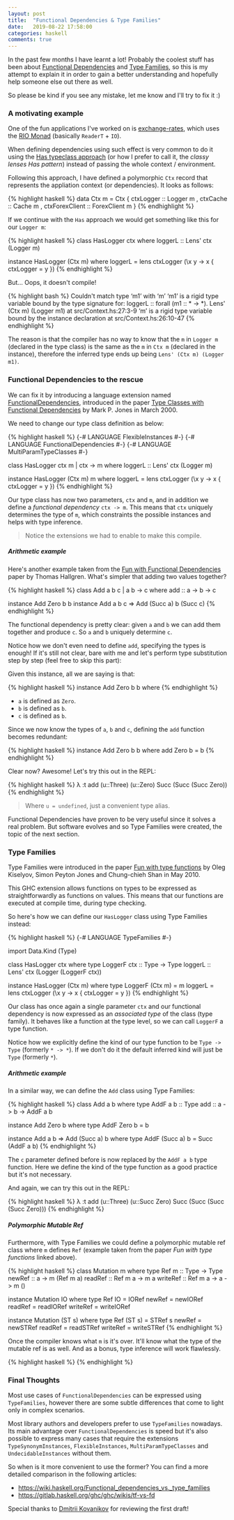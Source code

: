```yaml
---
layout: post
title:  "Functional Dependencies & Type Families"
date:   2019-08-22 17:58:00
categories: haskell
comments: true
---
```


In the past few months I have learnt a lot! Probably the coolest stuff has been about [Functional Dependencies](https://wiki.haskell.org/Functional_dependencies) and [Type Families](https://wiki.haskell.org/GHC/Type_families), so this is my attempt to explain it in order to gain a better understanding and hopefully help someone else out there as well.

So please be kind if you see any mistake, let me know and I'll try to fix it :)

### A motivating example

One of the fun applications I've worked on is [exchange-rates](https://github.com/gvolpe/exchange-rates), which uses the [RIO Monad](https://www.fpcomplete.com/blog/2017/07/the-rio-monad) (basically `ReaderT` + `IO`).

When defining dependencies using such effect is very common to do it using the [Has typeclass approach](https://www.fpcomplete.com/blog/2017/06/readert-design-pattern) (or how I prefer to call it, the *classy lenses Has pattern*) instead of passing the whole context / environment.

Following this approach, I have defined a polymorphic `Ctx` record that represents the appliation context (or dependencies). It looks as follows:

{% highlight haskell %}
data Ctx m = Ctx
  { ctxLogger :: Logger m
  , ctxCache :: Cache m
  , ctxForexClient :: ForexClient m
  }
{% endhighlight %}

If we continue with the `Has` approach we would get something like this for our `Logger m`:

{% highlight haskell %}
class HasLogger ctx where
  loggerL :: Lens' ctx (Logger m)

instance HasLogger (Ctx m) where
  loggerL = lens ctxLogger (\x y -> x { ctxLogger = y })
{% endhighlight %}

But... Oops, it doesn't compile!

{% highlight bash %}
Couldn't match type ‘m1’ with ‘m’
      ‘m1’ is a rigid type variable bound by
        the type signature for:
          loggerL :: forall (m1 :: * -> *). Lens' (Ctx m) (Logger m1)
        at src/Context.hs:27:3-9
      ‘m’ is a rigid type variable bound by
        the instance declaration
        at src/Context.hs:26:10-47
{% endhighlight %}

The reason is that the compiler has no way to know that the `m` in `Logger m` (declared in the type class) is the same as the `m` in `Ctx m` (declared in the instance), therefore the inferred type ends up being `Lens' (Ctx m) (Logger m1)`.

### Functional Dependencies to the rescue

We can fix it by introducing a language extension named [FunctionalDependencies](https://wiki.haskell.org/Functional_dependencies), introduced in the paper [Type Classes with Functional Dependencies](https://web.cecs.pdx.edu/~mpj/pubs/fundeps-esop2000.pdf) by Mark P. Jones in March 2000.

We need to change our type class definition as below:

{% highlight haskell %}
{-# LANGUAGE FlexibleInstances      #-}
{-# LANGUAGE FunctionalDependencies #-}
{-# LANGUAGE MultiParamTypeClasses  #-}

class HasLogger ctx m | ctx -> m where
  loggerL :: Lens' ctx (Logger m)

instance HasLogger (Ctx m) m where
  loggerL = lens ctxLogger (\x y -> x { ctxLogger = y })
{% endhighlight %}

Our type class has now two parameters, `ctx` and `m`, and in addition we define a *functional dependency* `ctx -> m`. This means that `ctx` uniquely determines the type of `m`, which constraints the possible instances and helps with type
inference.

> Notice the extensions we had to enable to make this compile.

##### Arithmetic example

Here's another example taken from the [Fun with Functional Dependencies](http://www.cse.chalmers.se/~hallgren/Papers/hallgren.pdf) paper by Thomas Hallgren. What's simpler that adding two values together?

{% highlight haskell %}
class Add a b c | a b -> c where
  add :: a -> b -> c

instance Add Zero b b
instance Add a b c => Add (Succ a) b (Succ c)
{% endhighlight %}

The functional dependency is pretty clear: given `a` and `b` we can add them together and produce `c`. So `a` and
`b` uniquely determine `c`.

Notice how we don't even need to define `add`, specifying the types is enough! If it's still not clear, bare with me and let's perform type substitution step by step (feel free to skip this part):

Given this instance, all we are saying is that:

{% highlight haskell %}
instance Add Zero b b where
{% endhighlight %}

- `a` is defined as `Zero`.
- `b` is defined as `b`.
- `c` is defined as `b`.

Since we now know the types of `a`, `b` and `c`, defining the `add` function becomes redundant:

{% highlight haskell %}
instance Add Zero b b where
  add Zero b = b
{% endhighlight %}

Clear now? Awesome! Let's try this out in the REPL:

{% highlight haskell %}
λ :t add (u::Three) (u::Zero)
Succ (Succ (Succ Zero))
{% endhighlight %}

> Where `u = undefined`, just a convenient type alias.

Functional Dependencies have proven to be very useful since it solves a real problem. But software evolves and so Type Families were created, the topic of the next section.

### Type Families

Type Families were introduced in the paper [Fun with type
functions](https://www.microsoft.com/en-us/research/wp-content/uploads/2016/07/typefun.pdf?from=http%3A%2F%2Fresearch.microsoft.com%2F~simonpj%2Fpapers%2Fassoc-types%2Ffun-with-type-funs%2Ftypefun.pdf) by Oleg Kiselyov, Simon Peyton Jones and Chung-chieh Shan in May 2010.

This GHC extension allows functions on types to be expressed as straightforwardly as functions on values. This means
that our functions are executed at compile time, during type checking.

So here's how we can define our `HasLogger` class using Type Families instead:

{% highlight haskell %}
{-# LANGUAGE TypeFamilies #-}

import Data.Kind (Type)

class HasLogger ctx where
  type LoggerF ctx :: Type -> Type
  loggerL :: Lens' ctx (Logger (LoggerF ctx))

instance HasLogger (Ctx m) where
  type LoggerF (Ctx m) = m
  loggerL = lens ctxLogger (\x y -> x { ctxLogger = y })
{% endhighlight %}

Our class has once again a single parameter `ctx` and our functional dependency is now expressed as an *associated type* of the class (type family). It behaves like a function at the type level, so we can call `LoggerF` a type function.

Notice how we explicitly define the kind of our type function to be `Type -> Type` (formerly `* -> *`). If we don't do it the default inferred kind will just be `Type` (formerly `*`).

##### Arithmetic example

In a similar way, we can define the `Add` class using Type Families:

{% highlight haskell %}
class Add a b where
  type AddF a b :: Type
  add :: a -> b -> AddF a b

instance Add Zero b where
  type AddF Zero b = b

instance Add a b => Add (Succ a) b where
  type AddF (Succ a) b = Succ (AddF a b)
{% endhighlight %}

The `c` parameter defined before is now replaced by the `AddF a b` type function. Here we define the kind of the type
function as a good practice but it's not necessary.

And again, we can try this out in the REPL:

{% highlight haskell %}
λ :t add (u::Three) (u::Succ Zero)
Succ (Succ (Succ (Succ Zero)))
{% endhighlight %}

##### Polymorphic Mutable Ref

Furthermore, with Type Families we could define a polymorphic mutable ref class where `m` defines `Ref` (example taken from
the paper *Fun with type functions* linked above).

{% highlight haskell %}
class Mutation m where
  type Ref m :: Type -> Type
  newRef   :: a -> m (Ref m a)
  readRef  :: Ref m a -> m a
  writeRef :: Ref m a -> a -> m ()

instance Mutation IO where
  type Ref IO = IORef
  newRef   = newIORef
  readRef  = readIORef
  writeRef = writeIORef

instance Mutation (ST s) where
  type Ref (ST s) = STRef s
  newRef   = newSTRef
  readRef  = readSTRef
  writeRef = writeSTRef
{% endhighlight %}

Once the compiler knows what `m` is it's over. It'll know what the type of the mutable ref is as well. And as a bonus, type inference will work flawlessly.

{% highlight haskell %}
{% endhighlight %}

### Final Thoughts

Most use cases of `FunctionalDependencies` can be expressed using `TypeFamilies`, however there are some subtle differences that come to light only in complex scenarios.

Most library authors and developers prefer to use `TypeFamilies` nowadays. Its main advantage over `FunctionalDependencies` is speed but it's also possible to express many cases that require the extensions `TypeSynonymInstances`, `FlexibleInstances`, `MultiParamTypeClasses` and `UndecidableInstances` without them.

So when is it more convenient to use the former? You can find a more detailed comparison in the following articles:

- https://wiki.haskell.org/Functional_dependencies_vs._type_families
- https://gitlab.haskell.org/ghc/ghc/wikis/tf-vs-fd

Special thanks to [Dmitrii Kovanikov](https://twitter.com/ChShersh) for reviewing the first draft!
